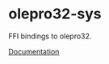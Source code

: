 # olepro32-sys #
FFI bindings to olepro32.

[Documentation](https://retep998.github.io/doc/olepro32-sys/)
